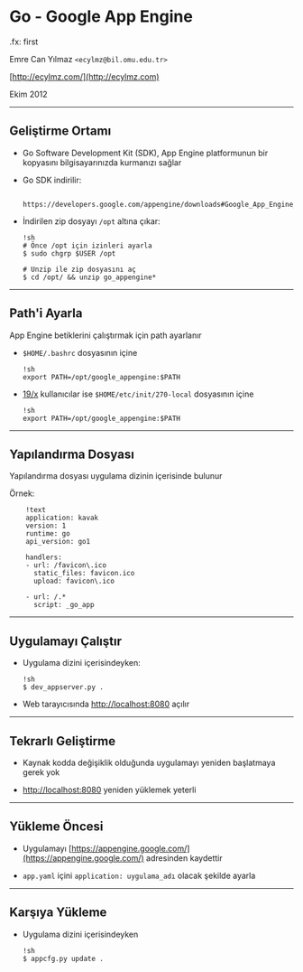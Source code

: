 # Go - Google App Engine

.fx: first

Emre Can Yılmaz `<ecylmz@bil.omu.edu.tr>`

[http://ecylmz.com/](http://ecylmz.com)

Ekim 2012

---

##  Geliştirme Ortamı

-   Go Software Development Kit (SDK), App Engine platformunun bir kopyasını
  bilgisayarınızda kurmanızı sağlar

-   Go SDK indirilir:

           https://developers.google.com/appengine/downloads#Google_App_Engine_SDK_for_Go

-   İndirilen zip dosyayı `/opt` altına çıkar:

        !sh
        # Önce /opt için izinleri ayarla
        $ sudo chgrp $USER /opt

        # Unzip ile zip dosyasını aç
        $ cd /opt/ && unzip go_appengine*

---

##  Path'i Ayarla

App Engine betiklerini çalıştırmak için path ayarlanır

-   `$HOME/.bashrc` dosyasının içine

        !sh
        export PATH=/opt/google_appengine:$PATH

-   [19/x](https://github.com/00010011/x) kullanıcılar ise `$HOME/etc/init/270-local` dosyasının içine

        !sh
        export PATH=/opt/google_appengine:$PATH

---

##  Yapılandırma Dosyası

Yapılandırma dosyası uygulama dizinin içerisinde bulunur

Örnek:

        !text
        application: kavak
        version: 1
        runtime: go
        api_version: go1

        handlers:
        - url: /favicon\.ico
          static_files: favicon.ico
          upload: favicon\.ico

        - url: /.*
          script: _go_app

---

##  Uygulamayı Çalıştır

-   Uygulama dizini içerisindeyken:

        !sh
        $ dev_appserver.py .

-   Web tarayıcısında [http://localhost:8080](http://localhost:8080]) açılır

---

##  Tekrarlı Geliştirme

-   Kaynak kodda değişiklik olduğunda uygulamayı yeniden başlatmaya gerek yok

-   [http://localhost:8080](http://localhost:8080]) yeniden yüklemek yeterli

---

##  Yükleme Öncesi

-   Uygulamayı [https://appengine.google.com/](https://appengine.google.com/) adresinden kaydettir

-   `app.yaml` içini `application: uygulama_adı` olacak şekilde ayarla

---

##  Karşıya Yükleme

-   Uygulama dizini içerisindeyken

        !sh
        $ appcfg.py update .
